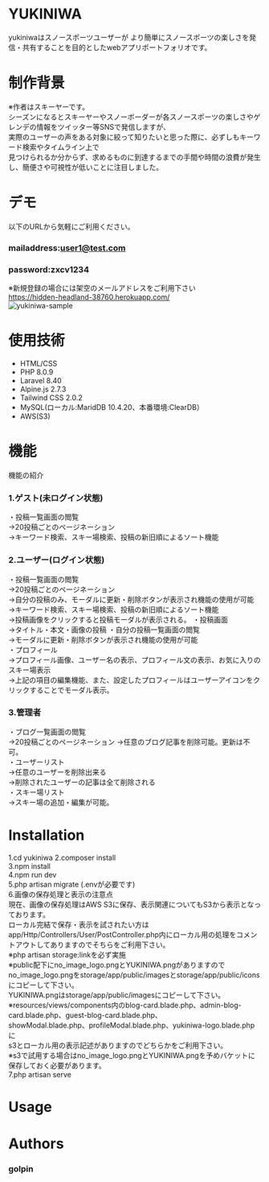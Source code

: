 # YUKINIWA
 
yukiniwaはスノースポーツユーザーが
より簡単にスノースポーツの楽しさを発信・共有することを目的としたwebアプリポートフォリオです。

# 制作背景  

※作者はスキーヤーです。  
シーズンになるとスキーヤーやスノーボーダーが各スノースポーツの楽しさやゲレンデの情報をツイッター等SNSで発信しますが、  
実際のユーザーの声をある対象に絞って知りたいと思った際に、必ずしもキーワード検索やタイムライン上で  
見つけられるか分からず、求めるものに到達するまでの手間や時間の浪費が発生し、簡便さや可視性が低いことに注目しました。

# デモ
 以下のURLから気軽にご利用ください。  
 ### mailaddress:user1@test.com  
 ### password:zxcv1234  
※新規登録の場合には架空のメールアドレスをご利用下さい  
 https://hidden-headland-38760.herokuapp.com/   
 ![yukiniwa-sample](https://user-images.githubusercontent.com/84654773/129986228-70902052-8c97-40b2-b2fa-46ec1ab5609a.png)

# 使用技術  
* HTML/CSS
* PHP 8.0.9  
* Laravel 8.40  
* Alpine.js 2.7.3  
* Tailwind CSS 2.0.2  
* MySQL(ローカル:MaridDB 10.4.20、本番環境:ClearDB）  
* AWS(S3)

# 機能
 
 機能の紹介  
 ### 1.ゲスト(未ログイン状態)  
 ・投稿一覧画面の閲覧  
 ->20投稿ごとのページネーション  
 ->キーワード検索、スキー場検索、投稿の新旧順によるソート機能  
 
 ### 2.ユーザー(ログイン状態)   
 ・投稿一覧画面の閲覧  
 ->20投稿ごとのページネーション  
 ->自分の投稿のみ、モーダルに更新・削除ボタンが表示され機能の使用が可能   
 ->キーワード検索、スキー場検索、投稿の新旧順によるソート機能  
 ->投稿画像をクリックすると投稿モーダルが表示される。 
 ・投稿画面  
 ->タイトル・本文・画像の投稿 
 ・自分の投稿一覧画面の閲覧  
 ->モーダルに更新・削除ボタンが表示され機能の使用が可能  
 ・プロフィール  
 ->プロフィール画像、ユーザー名の表示、プロフィール文の表示、お気に入りのスキー場表示  
 ->上記の項目の編集機能、また、設定したプロフィールはユーザーアイコンをクリックすることでモーダル表示。
 
 ### 3.管理者  
 ・ブログ一覧画面の閲覧  
 ->20投稿ごとのページネーション
 ->任意のブログ記事を削除可能。更新は不可。  
 ・ユーザーリスト  
 ->任意のユーザーを削除出来る  
 ->削除されたユーザーの記事は全て削除される  
 ・スキー場リスト  
 ->スキー場の追加・編集が可能。
 
# Installation
 
1.cd yukiniwa 
2.composer install  
3.npm install  
4.npm run dev  
5.php artisan migrate (.envが必要です)  
6.画像の保存処理と表示の注意点	
現在、画像の保存処理はAWS S3に保存、表示関連についてもS3から表示となっております。   
ローカル完結で保存・表示を試されたい方は    
app/Http/Controllers/User/PostController.php内にローカル用の処理をコメントアウトしてありますのでそちらをご利用下さい。   
※php artisan storage:linkを必ず実施  
※public配下にno_image_logo.pngとYUKINIWA.pngがありますので  
no_image_logo.pngをstorage/app/public/imagesとstorage/app/public/iconsにコピーして下さい。  
YUKINIWA.pngはstorage/app/public/imagesにコピーして下さい。    
※resources/views/components内のblog-card.blade.php、admin-blog-card.blade.php、guest-blog-card.blade.php、   
showModal.blade.php、profileModal.blade.php、yukiniwa-logo.blade.phpに  
s3とローカル用の表示記述がありますのでどちらかをご利用下さい。  
※s3で試用する場合はno_image_logo.pngとYUKINIWA.pngを予めバケットに保存しておく必要があります。  
7.php artisan serve 

 
# Usage
 
# Authors
### golpin



